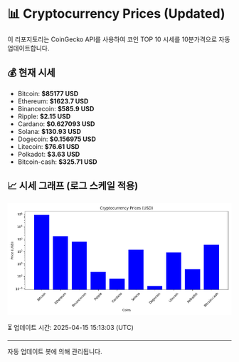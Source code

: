 
# 📊 Cryptocurrency Prices (Updated)

이 리포지토리는 CoinGecko API를 사용하여 코인 TOP 10 시세를 10분가격으로 자동 업데이트합니다.

## 💰 현재 시세
- Bitcoin: **$85177 USD**
- Ethereum: **$1623.7 USD**
- Binancecoin: **$585.9 USD**
- Ripple: **$2.15 USD**
- Cardano: **$0.627093 USD**
- Solana: **$130.93 USD**
- Dogecoin: **$0.156975 USD**
- Litecoin: **$76.61 USD**
- Polkadot: **$3.63 USD**
- Bitcoin-cash: **$325.71 USD**

## 📈 시세 그래프 (로그 스케일 적용)
![Crypto Prices](crypto_prices.png)

⏳ 업데이트 시간: 2025-04-15 15:13:03 (UTC)

---
자동 업데이트 봇에 의해 관리됩니다.
